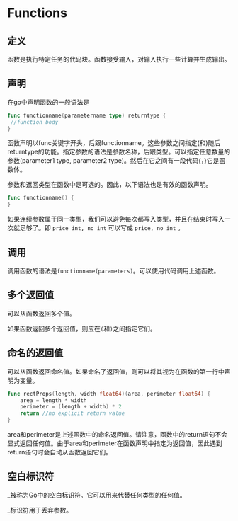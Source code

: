 # Functions

## 定义

函数是执行特定任务的代码块。函数接受输入，对输入执行一些计算并生成输出。

## 声明

在go中声明函数的一般语法是

```go
func functionname(parametername type) returntype {  
 //function body
}
```

函数声明以func关键字开头，后跟functionname。这些参数之间指定(和)随后returntype的功能。指定参数的语法是参数名称，后跟类型。可以指定任意数量的参数(parameter1 type, parameter2 type)。然后在它之间有一段代码{，}它是函数体。

参数和返回类型在函数中是可选的。因此，以下语法也是有效的函数声明。

```go
func functionname() {  
}
```

如果连续参数属于同一类型，我们可以避免每次都写入类型，并且在结束时写入一次就足够了。即 `price int, no int` 可以写成 `price, no int` 。

## 调用

调用函数的语法是`functionname(parameters)`。可以使用代码调用上述函数。

## 多个返回值

可以从函数返回多个值。

如果函数返回多个返回值，则应在`(`和`)`之间指定它们。

## 命名的返回值

可以从函数返回命名值。如果命名了返回值，则可以将其视为在函数的第一行中声明为变量。

```go
func rectProps(length, width float64)(area, perimeter float64) {  
    area = length * width
    perimeter = (length + width) * 2
    return //no explicit return value
}
```

area和perimeter是上述函数中的命名返回值。请注意，函数中的return语句不会显式返回任何值。由于area和perimeter在函数声明中指定为返回值，因此遇到return语句时会自动从函数返回它们。

## 空白标识符

_被称为Go中的空白标识符。它可以用来代替任何类型的任何值。

_标识符用于丢弃参数。

